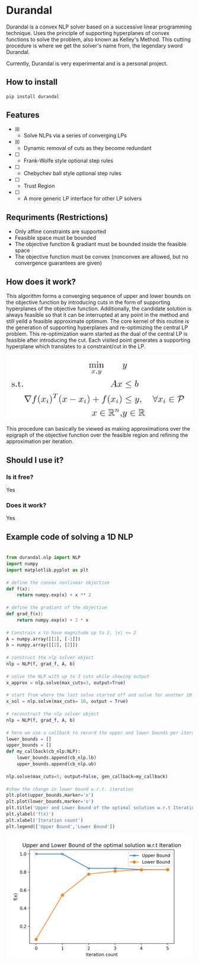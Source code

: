 # Durandal
Durandal is a convex NLP solver based on a successive linear programming technique. Uses the principle of supporting hyperplanes of convex functions to solve the problem, also known as Kelley's Method. This cutting procedure is where we get the solver's name from, the legendary sword Durandal.  

Currently, Durandal is very experimental and is a personal project.

## How to install

```bash
pip install durandal
```

## Features

- [x] - Solve NLPs via a series of converging LPs
- [x] - Dynamic removal of cuts as they become redundant
- [ ] - Frank-Wolfe style optional step rules
- [ ] - Chebychev ball style optional step rules
- [ ] - Trust Region
- [ ] - A more generic LP interface for other LP solvers

## Requriments (Restrictions)

* Only affine constraints are supported
* Feasible space must be bounded
* The objective function & gradiant must be bounded inside the feasible space
* The objective function must be convex (nonconvex are allowed, but no convergence guarantees are given)

## How does it work?

This algorithm forms a converging sequence of upper and lower bounds on the objective function by introducing cuts in the form of supporting hyperplanes of the objective function. Additionally, the candidate solution is always feasible so that it can be interrupted at any point in the method and still yeild a feasible approximate optimum. The core kernel of this routine is the generation of supporting hyperplanes and re-optimizing the central LP problem. This re-optimization warm started as the dual of the central LP is feasible after introducing the cut. Each visited point generates a supporting hyperplane which translates to a constraint/cut in the LP.

![image](https://github.com/DKenefake/durandal/blob/main/durandal.PNG)

This procedure can basically be viewed as making approximations over the epigraph of the objective function over the feasible region and refining the approximation per iteration. 

## Should I use it?

### Is it free?

Yes

### Does it work?

Yes

## Example code of solving a 1D NLP

```python

from durandal.nlp import NLP
import numpy
import matplotlib.pyplot as plt

# define the convex nonlinear objective
def f(x):
    return numpy.exp(x) + x ** 2

# define the gradiant of the objective
def grad_f(x):
    return numpy.exp(x) + 2 * x

# Constrain x to have magnitude up to 2, |x| <= 2
A = numpy.array([[1], [-1]])
b = numpy.array([[2], [2]])

# construct the nlp solver object
nlp = NLP(f, grad_f, A, b)

# solve the NLP with up to 3 cuts while showing output
x_approx = nlp.solve(max_cuts=3, output=True)

# start from where the last solve started off and solve for another 10 cuts while again showing outputs
x_sol = nlp.solve(max_cuts= 10, output = True)

# reconstruct the nlp solver object
nlp = NLP(f, grad_f, A, b)

# here we use a callback to record the upper and lower bounds per iteration
lower_bounds = []
upper_bounds = []
def my_callback(cb_nlp:NLP):
    lower_bounds.append(cb_nlp.lb)
    upper_bounds.append(cb_nlp.ub)

nlp.solve(max_cuts=5, output=False, gen_callback=my_callback)

#show the change in lower bound w.r.t. iteration
plt.plot(upper_bounds,marker='x')
plt.plot(lower_bounds,marker='o')
plt.title('Upper and Lower Bound of the optimal solution w.r.t Iteration')
plt.ylabel('f(x)')
plt.xlabel('Iteration count')
plt.legend(['Upper Bound','Lower Bound'])
```
![image](ConvergencePlot.png)
